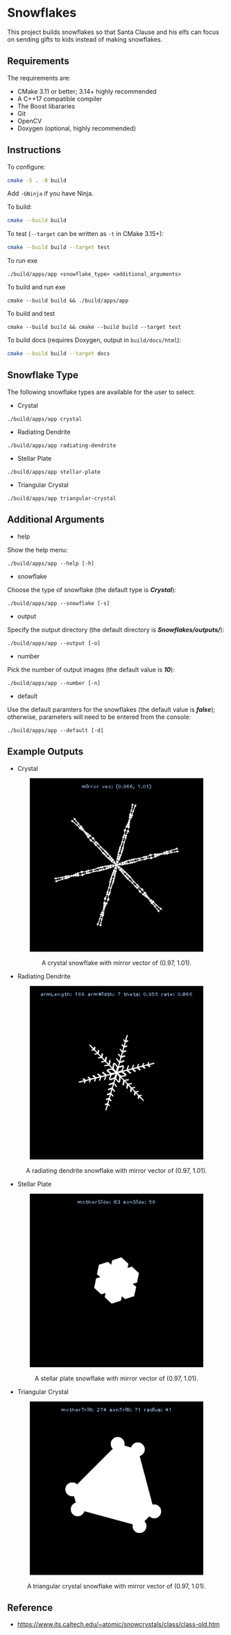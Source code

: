 # Snowflakes

This project builds snowflakes so that Santa Clause and his elfs can focus on sending gifts to kids instead of making snowflakes.

## Requirements

The requirements are:

- CMake 3.11 or better; 3.14+ highly recommended
- A C++17 compatible compiler
- The Boost libararies
- Git
- OpenCV
- Doxygen (optional, highly recommended)

## Instructions

To configure:

```bash
cmake -S . -B build
```

Add `-GNinja` if you have Ninja.

To build:

```bash
cmake --build build
```

To test (`--target` can be written as `-t` in CMake 3.15+):

```bash
cmake --build build --target test
```

To run exe
```
./build/apps/app <snowflake_type> <additional_arguments>
```

To build and run exe
```
cmake --build build && ./build/apps/app
```

To build and test
```
cmake --build build && cmake --build build --target test
```

To build docs (requires Doxygen, output in `build/docs/html`):

```bash
cmake --build build --target docs
```

## Snowflake Type

The following snowflake types are available for the user to select:

* Crystal

```
./build/apps/app crystal
```

* Radiating Dendrite

```
./build/apps/app radiating-dendrite
```

* Stellar Plate

```
./build/apps/app stellar-plate
```

* Triangular Crystal

```
./build/apps/app triangular-crystal
```

## Additional Arguments

* help

Show the help menu:

```
./build/apps/app --help [-h]
```

* snowflake

Choose the type of snowflake (the default type is ***Crystal***):

```
./build/apps/app --snowflake [-s]
```

* output

Specify the output directory (the default directory is ***Snowflakes/outputs/***):

```
./build/apps/app --output [-o]
```

* number

Pick the number of output images (the default value is ***10***):

```
./build/apps/app --number [-n]
```

* default

Use the default paramters for the snowflakes (the default value is ***false***); otherwise, parameters will need to be entered from the console:

```
./build/apps/app --default [-d]
```

## Example Outputs

* Crystal

<figure>
    <p align="center">
        <img src="outputs/examples/Crystal-Snowflake_2.jpg" alt="drawing" width="400" height="400"/>
    </p>
    <figcaption align="center">A crystal snowflake with mirror vector of (0.97, 1.01).</figcaption>
</figure>

* Radiating Dendrite

<figure>
    <p align="center">
        <img src="outputs/examples/Radiating-Dendrite-Snowflake_1.jpg" alt="drawing" width="400" height="400"/>
    </p>
    <figcaption align="center">A radiating dendrite snowflake with mirror vector of (0.97, 1.01).</figcaption>
</figure>

* Stellar Plate

<figure>
    <p align="center">
        <img src="outputs/examples/Stellar-Plate-Snowflake_2.jpg" alt="drawing" width="400" height="400"/>
    </p>
    <figcaption align="center">A stellar plate snowflake with mirror vector of (0.97, 1.01).</figcaption>
</figure>

* Triangular Crystal

<figure>
    <p align="center">
        <img src="outputs/examples/Triangular-Crystal-Snowflake_10.jpg" alt="drawing" width="400" height="400"/>
    </p>
    <figcaption align="center">A triangular crystal snowflake with mirror vector of (0.97, 1.01).</figcaption>
</figure>

## Reference

* https://www.its.caltech.edu/~atomic/snowcrystals/class/class-old.htm
